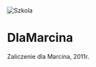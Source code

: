![Szkola](https://i.imgur.com/zBjvo3g.jpg "Dla Marcina")

# DlaMarcina
Zaliczenie dla Marcina, 2011r. 
